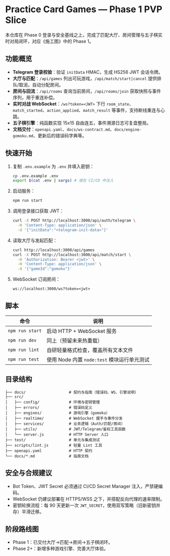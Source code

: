 # Practice Card Games — Phase 1 PVP Slice

本仓库在 Phase 0 登录与安全基线之上，完成了匹配大厅、房间管理与五子棋实时对局闭环，对应《施工图》中的 Phase 1。

## 功能概览
- **Telegram 登录校验**：验证 `initData` HMAC，生成 HS256 JWT 会话令牌。
- **大厅与匹配**：`/api/games` 列出可玩游戏，`/api/match/start|cancel` 提供排队/取消，自动分配房间。
- **房间与回流**：`/api/rooms` 查询当前房间，`/api/rooms/join` 获取快照与事件序列，用于重连补偿。
- **实时对战 WebSocket**：`/ws?token=<JWT>` 下行 `room_state`、`match_started`、`action_applied`、`match_result` 等事件，支持断线重连与心跳。
- **五子棋引擎**：纯函数实现 15x15 自由连五，事件溯源日志可复盘整局。
- **文档交付**：`openapi.yaml`、`docs/ws-contract.md`、`docs/engine-gomoku.md`、更新后的错误码字典等。

## 快速开始
1. 复制 `.env.example` 为 `.env` 并填入密钥：
   ```bash
   cp .env.example .env
   export $(cat .env | xargs) # 或在 CI/CD 中注入
   ```
2. 启动服务：
   ```bash
   npm run start
   ```
3. 调用登录接口获取 JWT：
   ```bash
   curl -X POST http://localhost:3000/api/auth/telegram \
     -H 'Content-Type: application/json' \
     -d '{"initData":"<telegram-init-data>"}'
   ```
4. 读取大厅与发起匹配：
   ```bash
   curl http://localhost:3000/api/games
   curl -X POST http://localhost:3000/api/match/start \
     -H 'Authorization: Bearer <jwt>' \
     -H 'Content-Type: application/json' \
     -d '{"gameId":"gomoku"}'
   ```
5. WebSocket 订阅房间：
   ```text
   ws://localhost:3000/ws?token=<jwt>
   ```

## 脚本
| 命令 | 说明 |
| --- | --- |
| `npm run start` | 启动 HTTP + WebSocket 服务 |
| `npm run dev` | 同上（预留未来热重载） |
| `npm run lint` | 自研轻量格式检查，覆盖所有文本文件 |
| `npm run test` | 使用 Node 内置 `node:test` 模块运行单元测试 |

## 目录结构
```
├── docs/                   # 契约与指南（错误码、WS、引擎说明）
├── src/
│   ├── config/             # 环境与密钥管理
│   ├── errors/             # 错误码定义
│   ├── engines/            # 游戏引擎（gomoku）
│   ├── realtime/           # WebSocket 握手与事件分发
│   ├── services/           # 业务逻辑（Auth/匹配/房间）
│   ├── utils/              # JWT/Telegram/鉴权工具函数
│   └── server.js           # HTTP Server 入口
├── test/                   # 单元与集成测试
├── scripts/lint.js         # 轻量 Lint 工具
├── openapi.yaml            # HTTP 契约
└── docs/*.md               # 指南文档
```

## 安全与合规建议
- Bot Token、JWT Secret 必须通过 CI/CD Secret Manager 注入，严禁硬编码。
- WebSocket 仍建议部署在 HTTPS/WSS 之下，并搭配反向代理的速率限制。
- 密钥轮换流程：每 90 天更新一次 `JWT_SECRET`，使用双写策略（旧新密钥并存）平滑迁移。

## 阶段路线图
- Phase 1：已交付大厅→匹配→房间→五子棋闭环。
- Phase 2+：新增多种游戏引擎、完善大厅体验。
